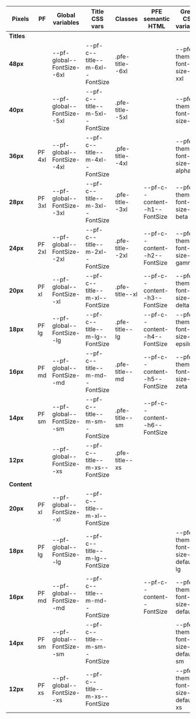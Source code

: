 | **Pixels**  | **PF**   | **Global variables**       | **Title CSS vars**             | **Classes**     |  **PFE semantic HTML**        | **Greek CSS variables**            | **Greek classes**     |
| ----------- | -------- | -------------------------- | ------------------------------ | --------------- | ----------------------------- | ---------------------------------- | --------------------- |
| **Titles**  |          |                            |                                |                 |                               |                                    |                       |
| **48px**    |          | --pf-global--FontSize--6xl | --pf-c--title--m-6xl--FontSize | .pfe-title--6xl |                               | --pfe-theme--font-size--xxl        | .pfe-headline-xxl     |
| **40px**    |          | --pf-global--FontSize--5xl | --pf-c--title--m-5xl--FontSize | .pfe-title--5xl |                               | --pfe-theme--font-size--xl         | .pfe-headline-xl      |
| **36px**    | PF 4xl   | --pf-global--FontSize--4xl | --pf-c--title--m-4xl--FontSize | .pfe-title--4xl |                               | --pfe-theme--font-size--alpha      | .pfe-headline-alpha   |
| **28px**    | PF 3xl   | --pf-global--FontSize--3xl | --pf-c--title--m-3xl--FontSize | .pfe-title--3xl | --pf-c--content--h1--FontSize | --pfe-theme--font-size--beta       | .pfe-headline-beta    |
| **24px**    | PF 2xl   | --pf-global--FontSize--2xl | --pf-c--title--m-2xl--FontSize | .pfe-title--2xl | --pf-c--content--h2--FontSize | --pfe-theme--font-size--gamma      | .pfe-headline-gamma   |
| **20px**    | PF xl    | --pf-global--FontSize--xl  | --pf-c--title--m-xl--FontSize  | .pfe-title--xl  | --pf-c--content--h3--FontSize | --pfe-theme--font-size--delta      | .pfe-headline-delta   |
| **18px**    | PF lg    | --pf-global--FontSize--lg  | --pf-c--title--m-lg--FontSize  | .pfe-title--lg  | --pf-c--content--h4--FontSize | --pfe-theme--font-size--epsilon    | .pfe-headline-epsilon |
| **16px**    | PF md    | --pf-global--FontSize--md  | --pf-c--title--m-md--FontSize  | .pfe-title--md  | --pf-c--content--h5--FontSize | --pfe-theme--font-size--zeta       | .pfe-headline-zeta    |
| **14px**    | PF sm    | --pf-global--FontSize--sm  | --pf-c--title--m-sm--FontSize  | .pfe-title--sm  | --pf-c--content--h6--FontSize |                                    |                       |
| **12px**    |          | --pf-global--FontSize--xs  | --pf-c--title--m-xs--FontSize  | .pfe-title--xs  |                               |                                    |                       |
| **Content** |          |                            |                                |                 |                               |                                    |                       |
| **20px**    | PF xl    | --pf-global--FontSize--xl  | --pf-c--title--m-xl--FontSize  |                 |                               |                                    |                       |
| **18px**    | PF lg    | --pf-global--FontSize--lg  | --pf-c--title--m-lg--FontSize  |                 |                               | --pfe-theme--font-size--default-lg | .pfe-text-lg          |
| **16px**    | PF md    | --pf-global--FontSize--md  | --pf-c--title--m-md--FontSize  |                 | --pf-c--content--FontSize     | --pfe-theme--font-size--default    | .pfe-text             |
| **14px**    | PF sm    | --pf-global--FontSize--sm  | --pf-c--title--m-sm--FontSize  |                 |                               | --pfe-theme--font-size--default-sm | .pfe-text-sm          |
| **12px**    | PF xs    | --pf-global--FontSize--xs  | --pf-c--title--m-xs--FontSize  |                 |                               | --pfe-theme--font-size--default-xs | .pfe-text-xs          |
